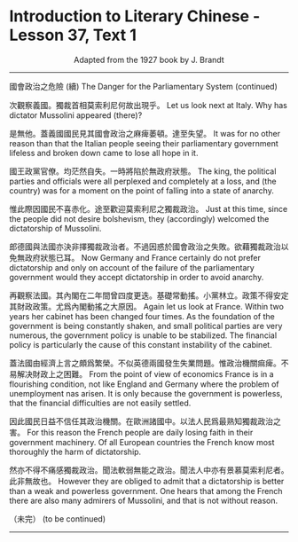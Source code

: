 # Introduction to Literary Chinese - Lesson 37, Text 1

<center>Adapted from the 1927 book by J. Brandt</center>

---

國會政治之危險 (續)
The Danger for the Parliamentary System (continued)

次觀察義國。獨裁首相莫索利尼何故出現乎。
Let us look next at Italy. Why has dictator Mussolini appeared (there)?

是無他。蓋義國國民見其國會政治之麻痺萎頓。達至失望。
It was for no other reason than that the Italian people seeing their parliamentary government lifeless and broken down came to lose all hope in it.

國王政黨官僚。均茫然自失。一時將陷於無政府狀態。
The king, the political parties and officials were all perplexed and completely at a loss, and (the country) was for a moment on the point of falling into a state of anarchy.

惟此際因國民不喜赤化。途至歡迎莫索利尼之獨裁政治。
Just at this time, since the people did not desire bolshevism, they (accordingly) welcomed the dictatorship of Mussolini.

郎德國與法國亦決非擇獨裁政治者。不過因惑於國會政治之失敗。欲藉獨裁政治以免無政府狀態已耳。
Now Germany and France certainly do not prefer dictatorship and only on account of the failure of the parliamentary government would they accept dictatorship in order to avoid anarchy.

再觀察法國。其內閣在二年間曾四度更迭。基礎常動搖。小黨林立。政策不得安定其財政政策。尤爲內閣動搖之大原因。
Again let us look at France. Within two years her cabinet has been changed four times. As the foundation of the government is being constantly shaken, and small political parties are very numerous, the government policy is unable to be stabilized. The financial policy is particularly the cause of this constant instability of the cabinet.

蓋法國由經濟上言之頗爲繁榮。不似英德兩國發生失業問題。惟政治機關痲痺。不易解决財政上之困難。
From the point of view of economics France is in a flourishing condition, not like England and Germany where the problem of unemployment nas arisen. It is only because the government is powerless, that the financial difficulties are not easily settled.

因此國民日益不信任其政治機關。在歐洲諸國中。以法人民爲最熟知獨裁政治之害。
For this reason the French people are daily losing faith in their government machinery. Of all European countries the French know most thoroughly the harm of dictatorship.

然亦不得不痛感獨裁政治。聞法軟弱無能之政治。聞法人中亦有景慕莫索利尼者。此非無故也。
However they are obliged to admit that a dictatorship is better than a weak and powerless government. One hears that among the French there are also many admirers of Mussolini, and that is not without reason.

（未完）
(to be continued)

---
